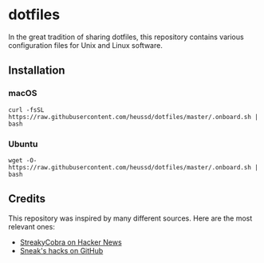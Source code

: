 # dotfiles

In the great tradition of sharing dotfiles, this repository contains various configuration files for Unix and Linux software.


## Installation

### macOS
	curl -fsSL https://raw.githubusercontent.com/heussd/dotfiles/master/.onboard.sh | bash

### Ubuntu
	wget -O- https://raw.githubusercontent.com/heussd/dotfiles/master/.onboard.sh | bash


## Credits

This repository was inspired by many different sources. Here are the most relevant ones: 

- [StreakyCobra on Hacker News](https://news.ycombinator.com/item?id=11071754)
- [Sneak's hacks on GitHub](https://github.com/sneak/hacks/)
